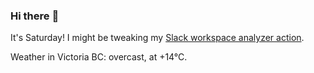 ### Hi there :wave:

It's Saturday! I might be tweaking my [Slack workspace analyzer action](https://github.com/bewuethr/slack-analyzer).

Weather in Victoria BC: overcast, at +14°C.
